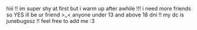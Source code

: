 hiii !! im super shy at first but i warm up after awhile !!!
i need more friends so YES ill be ur friend >_< anyone under 13 and above 18 dni !!
my dc is junebugssz !! feel free to add me :3
